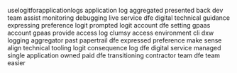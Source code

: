uselogitforapplicationlogs application log aggregated presented back dev team assist monitoring debugging live service dfe digital technical guidance expressing preference logit prompted logit account dfe setting gpaas account gpaas provide access log clumsy access environment cli dxw logging aggregator past papertrail dfe expressed preference make sense align technical tooling logit consequence log dfe digital service managed single application owned paid dfe transitioning contractor team dfe team easier